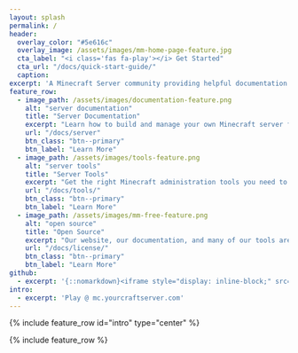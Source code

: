 ```yaml
---
layout: splash
permalink: /
header:
  overlay_color: "#5e616c"
  overlay_image: /assets/images/mm-home-page-feature.jpg
  cta_label: "<i class='fas fa-play'></i> Get Started"
  cta_url: "/docs/quick-start-guide/"
  caption:
excerpt: 'A Minecraft Server community providing helpful documentation and open source tools for running Minecraft servers.<br /> <small>Currently Running: Spigot v1.12.2</small><br /><br />'
feature_row:
  - image_path: /assets/images/documentation-feature.png
    alt: "server documentation"
    title: "Server Documentation"
    excerpt: "Learn how to build and manage your own Minecraft server for your friends and family, or learn to build a large public Minecraft server community."
    url: "/docs/server"
    btn_class: "btn--primary"
    btn_label: "Learn More"
  - image_path: /assets/images/tools-feature.png
    alt: "server tools"
    title: "Server Tools"
    excerpt: "Get the right Minecraft administration tools you need to build and manage your Minecraft server, as well as tools to help manage your server community."
    url: "/docs/tools/"
    btn_class: "btn--primary"
    btn_label: "Learn More"
  - image_path: /assets/images/mm-free-feature.png
    alt: "open source"
    title: "Open Source"
    excerpt: "Our website, our documentation, and many of our tools are Open Source to allow easy access to building a Minecraft server community of your own."
    url: "/docs/license/"
    btn_class: "btn--primary"
    btn_label: "Learn More"
github:
  - excerpt: '{::nomarkdown}<iframe style="display: inline-block;" src="https://ghbtns.com/github-btn.html?user=sk33lz&repo=yourcraftserver&type=star&count=true&size=large" frameborder="0" scrolling="0" width="160px" height="30px"></iframe> <iframe style="display: inline-block;" src="https://ghbtns.com/github-btn.html?user=sk33lz&repo=yourcraftserver&type=fork&count=true&size=large" frameborder="0" scrolling="0" width="158px" height="30px"></iframe>{:/nomarkdown}'
intro:
  - excerpt: 'Play @ mc.yourcraftserver.com'
---
```


{% include feature_row id="intro" type="center" %}

{% include feature_row %}
